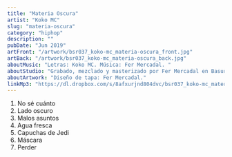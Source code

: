 ```yaml
---
title: "Materia Oscura"
artist: "Koko MC"
slug: "materia-oscura"
category: "hiphop"
description: ""
pubDate: "Jun 2019"
artFront: "/artwork/bsr037_koko-mc_materia-oscura_front.jpg"
artBack: "/artwork/bsr037_koko-mc_materia-oscura_back.jpg"
aboutMusic: "Letras: Koko MC. Música: Fer Mercadal. "
aboutStudio: "Grabado, mezclado y masterizado por Fer Mercadal en Basura! discos."
aboutArtwork: "Diseño de tapa: Fer Mercadal."
linkMp3: "https://dl.dropbox.com/s/8afxurjnd804dvc/bsr037_koko-mc_materia-oscura.zip"
---
```


1. No sé cuánto
2. Lado oscuro
3. Malos asuntos
4. Agua fresca
5. Capuchas de Jedi
6. Máscara
7. Perder
